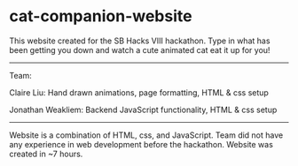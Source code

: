 # cat-companion-website

This website created for the SB Hacks VIII hackathon. Type in what has been getting you down and watch a cute animated cat eat it up for you!

---

Team:

Claire Liu: Hand drawn animations, page formatting, HTML & css setup

Jonathan Weakliem: Backend JavaScript functionality, HTML & css setup

---

Website is a combination of HTML, css, and JavaScript. Team did not have any experience in web development before the hackathon. Website was created in ~7 hours. 
